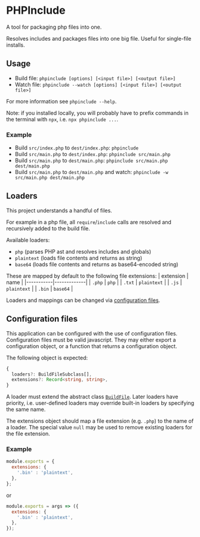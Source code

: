 # PHPInclude

A tool for packaging php files into one.

Resolves includes and packages files into one big file. Useful for single-file installs.


## Usage

- Build file: `phpinclude [options] [<input file>] [<output file>]`
- Watch file: `phpinclude --watch [options] [<input file>] [<output file>]`

For more information see `phpinclude --help`.

Note: if you installed locally, you will probably have to prefix commands in the terminal with `npx`, i.e. `npx phpinclude ...`.

### Example

- Build `src/index.php` to `dest/index.php`: `phpinclude`
- Build `src/main.php` to `dest/index.php`: `phpinclude src/main.php`
- Build `src/main.php` to `dest/main.php`: `phpinclude src/main.php dest/main.php`
- Build `src/main.php` to `dest/main.php` and watch: `phpinclude -w src/main.php dest/main.php`

## Loaders

This project understands a handful of files.

For example in a php file, all `require`/`include` calls are resolved and recursively added to the build file.

Available loaders:
- `php` (parses PHP ast and resolves includes and globals)
- `plaintext` (loads file contents and returns as string)
- `base64` (loads file contents and returns as base64-encoded string)

These are mapped by default to the following file extensions:
| extension | name        |
|-----------|-------------|
| `.php`    | `php`       |
| `.txt`    | `plaintext` |
| `.js`     | `plaintext` |
| `.bin`    | `base64`    |

Loaders and mappings can be changed via [configuration files](#configuration-files).

## Configuration files

This application can be configured with the use of configuration files. Configuration files must be valid javascript. They may either export a configuration object, or a function that returns a configuration object.

The following object is expected:

```ts
{
  loaders?: BuildFileSubclass[],
  extensions?: Record<string, string>,
}
```

A loader must extend the abstract class [`BuildFile`](src/filetypes/file.ts). Later loaders have priority, i.e. user-defined loaders may override built-in loaders by specifying the same name.

The extensions object should map a file extension (e.g. `.php`) to the name of a loader. The special value `null` may be used to remove existing loaders for the file extension.

### Example

```js
module.exports = {
  extensions: {
    '.bin' : 'plaintext',
  },
};
```

or

```js
module.exports = args => ({
  extensions: {
    '.bin' : 'plaintext',
  },
});
```